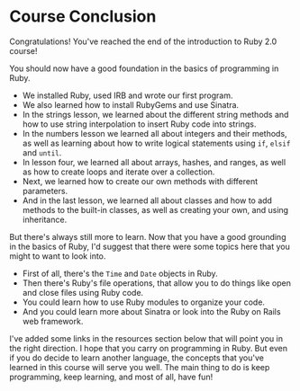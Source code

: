 # Course Conclusion

Congratulations! You've reached the end of the introduction to Ruby 2.0 course!

You should now have a good foundation in the basics of programming in Ruby.

- We installed Ruby, used IRB and wrote our first program.
- We also learned how to install RubyGems and use Sinatra.
- In the strings lesson, we learned about the different string methods and how to use string interpolation to insert Ruby code into strings.
- In the numbers lesson we learned all about integers and their methods, as well as learning about how to write logical statements using `if`, `elsif` and `until`.
- In lesson four, we learned all about arrays, hashes, and ranges, as well as how to create loops and iterate over a collection.
- Next, we learned how to create our own methods with different parameters.
- And in the last lesson, we learned all about classes and how to add methods to the built-in classes, as well as creating your own, and using inheritance.

But there's always still more to learn. Now that you have a good grounding in the basics of Ruby, I'd suggest that there were some topics here that you might to want to look into.

- First of all, there's the `Time` and `Date` objects in Ruby.
- Then there's Ruby's file operations, that allow you to do things like open and close files using Ruby code.
- You could learn how to use Ruby modules to organize your code.
- And you could learn more about Sinatra or look into the Ruby on Rails web framework.

I've added some links in the resources section below that will point you in the right direction. I hope that you carry on programming in Ruby. But even if you do decide to learn another language, the concepts that you've learned in this course will serve you well. The main thing to do is keep programming, keep learning, and most of all, have fun!